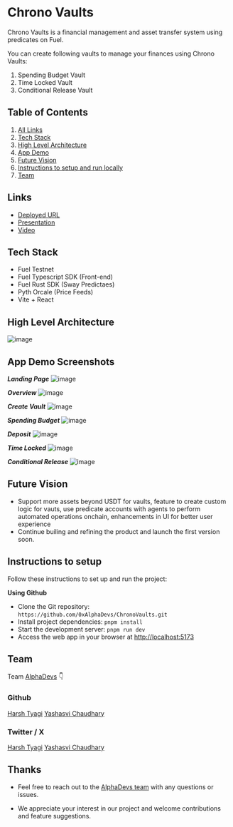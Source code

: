 # Chrono Vaults

Chrono Vaults is a financial management and asset transfer system using predicates on Fuel.

You can create following vaults to manage your finances using Chrono Vaults:

1. Spending Budget Vault
2. Time Locked Vault
3. Conditional Release Vault

## Table of Contents

1. [All Links](#links)
2. [Tech Stack](#tech-stack)
3. [High Level Architecture](#high-level-architecture)
4. [App Demo](#app-demo-screenshots)
5. [Future Vision](#future-vision)
6. [Instructions to setup and run locally ](#instructions-to-setup)
7. [Team](#team)

## Links

- [Deployed URL]()
- [Presentation](https://www.canva.com/design/DAGSNmeP_rI/AUYczLUMUSBg02gk4S1CuA/view)
- [Video]()

## Tech Stack

- Fuel Testnet
- Fuel Typescript SDK (Front-end)
- Fuel Rust SDK (Sway Predictaes)
- Pyth Orcale (Price Feeds)
- Vite + React

## High Level Architecture

![image](/public/appDemo/architecture.png)

## App Demo Screenshots

**_Landing Page_**
![image](/public/appDemo/landing-page.png)

**_Overview_**
![image](/public/appDemo/overview.png)

**_Create Vault_**
![image](/public/appDemo/create-vault.png)

**_Spending Budget_**
![image](/public/appDemo/spending-budget.png)

**_Deposit_**
![image](/public/appDemo/deposit.png)

**_Time Locked_**
![image](/public/appDemo/time-locked.png)

**_Conditional Release_**
![image](/public/appDemo/conditional-release.png)

## Future Vision

- Support more assets beyond USDT for vaults, feature to create custom logic for vauts, use predicate accounts with agents to perform automated operations onchain, enhancements in UI for better user experience
- Continue builing and refining the product and launch the first version soon.

## Instructions to setup

Follow these instructions to set up and run the project:

**Using Github**

- Clone the Git repository: `https://github.com/0xAlphaDevs/ChronoVaults.git`
- Install project dependencies: `pnpm install`
- Start the development server: `pnpm run dev`
- Access the web app in your browser at [http://localhost:5173](http://localhost:5173)

## Team

Team [AlphaDevs](https://www.alphadevs.dev) 👇

### Github

[Harsh Tyagi](https://github.com/mr-harshtyagi)
[Yashasvi Chaudhary](https://github.com/0xyshv)

### Twitter / X

[Harsh Tyagi](https://twitter.com/0xmht)
[Yashasvi Chaudhary](https://twitter.com/0xyshv)

## Thanks

- Feel free to reach out to the [AlphaDevs team](https://www.alphadevs.dev) with any questions or issues.

- We appreciate your interest in our project and welcome contributions and feature suggestions.

